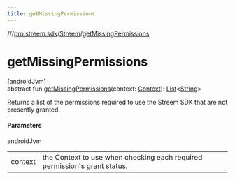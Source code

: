 ```yaml
---
title: getMissingPermissions
---
```

//[<root>](../../../index.html)/[pro.streem.sdk](../index.html)/[Streem](index.html)/[getMissingPermissions](get-missing-permissions.html)



# getMissingPermissions



[androidJvm]\
abstract fun [getMissingPermissions](get-missing-permissions.html)(context: [Context](https://developer.android.com/reference/kotlin/android/content/Context.html)): [List](https://kotlinlang.org/api/latest/jvm/stdlib/kotlin.collections/-list/index.html)&lt;[String](https://kotlinlang.org/api/latest/jvm/stdlib/kotlin/-string/index.html)&gt;



Returns a list of the permissions required to use the Streem SDK that are not presently granted.



#### Parameters


androidJvm

| | |
|---|---|
| context | the Context to use when checking each required permission's grant status. |





